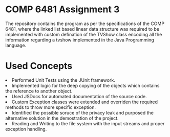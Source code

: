 # COMP 6481 Assignment 3
The repository contains the program as per the specifications of the COMP 6481, where the linked list based linear data structure was required to be implemented with custom defination of the TVShow class encoding all the information regarding a tvshow implemented in the Java Programming language. 

# Used Concepts 
<li> Performed Unit Tests using the JUnit framework. </li>
<li> Implemented logic for the deep copying of the objects which contains the reference to another object.</li>
<li> Used JSDocs for automated documentation of the source code. </li>
<li> Custom Exception classes were extended and overriden the required methods to throw more specific exception.</li>
<li> Identified the possible soruce of the privacy leak and purposed the alternative solution in the demostration of the project. </li>
<li> Reading and Writing to the file system with the input streams and proper exception handling.  </li>


